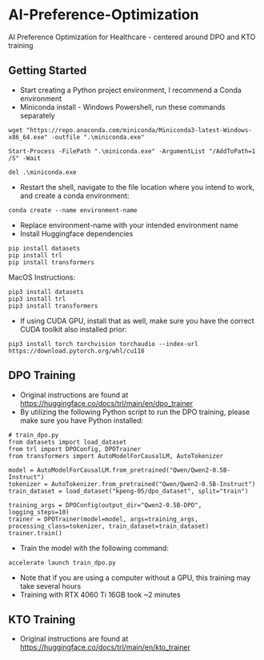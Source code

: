 # AI-Preference-Optimization
AI Preference Optimization for Healthcare - centered around DPO and KTO training

## Getting Started
 - Start creating a Python project environment, I recommend a Conda environment
 - Miniconda install - Windows Powershell, run these commands separately
```
wget "https://repo.anaconda.com/miniconda/Miniconda3-latest-Windows-x86_64.exe" -outfile ".\miniconda.exe"
```
```
Start-Process -FilePath ".\miniconda.exe" -ArgumentList "/AddToPath=1 /S" -Wait
```
```
del .\miniconda.exe
```
 - Restart the shell, navigate to the file location where you intend to work, and create a conda environment:
```
conda create --name environment-name
```
 - Replace environment-name with your intended environment name
 - Install Huggingface dependencies
```
pip install datasets
pip install trl
pip install transformers
```
MacOS Instructions:
```
pip3 install datasets
pip3 install trl
pip3 install transformers
```
 - If using CUDA GPU, install that as well, make sure you have the correct CUDA toolkit also installed prior:
```
pip3 install torch torchvision torchaudio --index-url https://download.pytorch.org/whl/cu118
```

## DPO Training
 - Original instructions are found at https://huggingface.co/docs/trl/main/en/dpo_trainer
 - By utilizing the following Python script to run the DPO training, please make sure you have Python installed:
```
# train_dpo.py
from datasets import load_dataset
from trl import DPOConfig, DPOTrainer
from transformers import AutoModelForCausalLM, AutoTokenizer

model = AutoModelForCausalLM.from_pretrained("Qwen/Qwen2-0.5B-Instruct")
tokenizer = AutoTokenizer.from_pretrained("Qwen/Qwen2-0.5B-Instruct")
train_dataset = load_dataset("kpeng-05/dpo_dataset", split="train")

training_args = DPOConfig(output_dir="Qwen2-0.5B-DPO", logging_steps=10)
trainer = DPOTrainer(model=model, args=training_args, processing_class=tokenizer, train_dataset=train_dataset)
trainer.train()
```
 - Train the model with the following command:
```
accelerate launch train_dpo.py
```
 - Note that if you are using a computer without a GPU, this training may take several hours
 - Training with RTX 4060 Ti 16GB took ~2 minutes

## KTO Training
 - Original instructions are found at https://huggingface.co/docs/trl/main/en/kto_trainer
